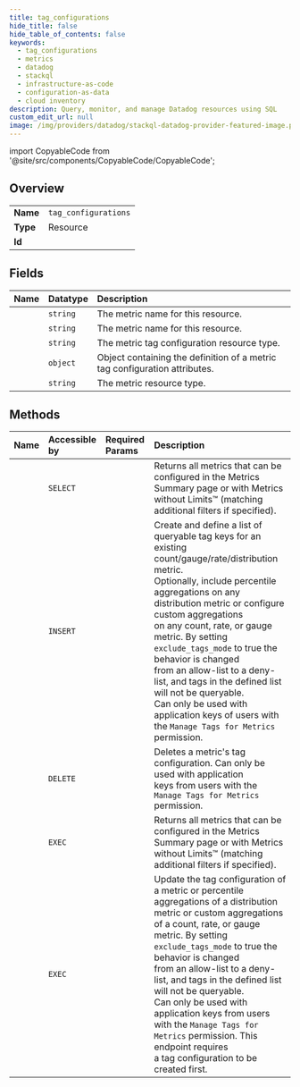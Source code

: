 ```yaml
---
title: tag_configurations
hide_title: false
hide_table_of_contents: false
keywords:
  - tag_configurations
  - metrics
  - datadog    
  - stackql
  - infrastructure-as-code
  - configuration-as-data
  - cloud inventory
description: Query, monitor, and manage Datadog resources using SQL
custom_edit_url: null
image: /img/providers/datadog/stackql-datadog-provider-featured-image.png
---
```


import CopyableCode from '@site/src/components/CopyableCode/CopyableCode';




## Overview
<table><tbody>
<tr><td><b>Name</b></td><td><code>tag_configurations</code></td></tr>
<tr><td><b>Type</b></td><td>Resource</td></tr>
<tr><td><b>Id</b></td><td><CopyableCode code="datadog.metrics.tag_configurations" /></td></tr>
</tbody></table>

## Fields
| Name | Datatype | Description |
|:-----|:---------|:------------|
| <CopyableCode code="id" /> | `string` | The metric name for this resource. |
| <CopyableCode code="MetricTagConfiguration_id" /> | `string` | The metric name for this resource. |
| <CopyableCode code="MetricTagConfiguration_type" /> | `string` | The metric tag configuration resource type. |
| <CopyableCode code="attributes" /> | `object` | Object containing the definition of a metric tag configuration attributes. |
| <CopyableCode code="type" /> | `string` | The metric resource type. |
## Methods
| Name | Accessible by | Required Params | Description |
|:-----|:--------------|:----------------|:------------|
| <CopyableCode code="list_tag_configurations" /> | `SELECT` | <CopyableCode code="dd_site" /> | Returns all metrics that can be configured in the Metrics Summary page or with Metrics without Limits™ (matching additional filters if specified). |
| <CopyableCode code="create_tag_configuration" /> | `INSERT` | <CopyableCode code="metric_name, data__data, dd_site" /> | Create and define a list of queryable tag keys for an existing count/gauge/rate/distribution metric.<br />Optionally, include percentile aggregations on any distribution metric or configure custom aggregations<br />on any count, rate, or gauge metric. By setting `exclude_tags_mode` to true the behavior is changed<br />from an allow-list to a deny-list, and tags in the defined list will not be queryable.<br />Can only be used with application keys of users with the `Manage Tags for Metrics` permission. |
| <CopyableCode code="delete_tag_configuration" /> | `DELETE` | <CopyableCode code="metric_name, dd_site" /> | Deletes a metric's tag configuration. Can only be used with application<br />keys from users with the `Manage Tags for Metrics` permission. |
| <CopyableCode code="_list_tag_configurations" /> | `EXEC` | <CopyableCode code="dd_site" /> | Returns all metrics that can be configured in the Metrics Summary page or with Metrics without Limits™ (matching additional filters if specified). |
| <CopyableCode code="update_tag_configuration" /> | `EXEC` | <CopyableCode code="metric_name, data__data, dd_site" /> | Update the tag configuration of a metric or percentile aggregations of a distribution metric or custom aggregations<br />of a count, rate, or gauge metric. By setting `exclude_tags_mode` to true the behavior is changed<br />from an allow-list to a deny-list, and tags in the defined list will not be queryable.<br />Can only be used with application keys from users with the `Manage Tags for Metrics` permission. This endpoint requires<br />a tag configuration to be created first. |
